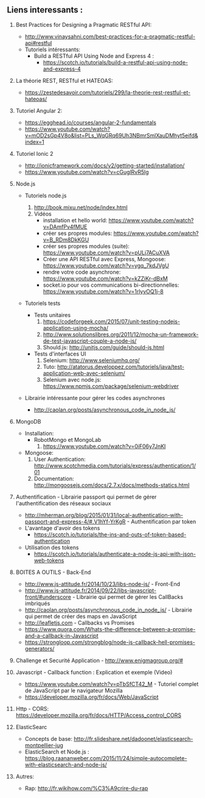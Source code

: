## Liens interessants :
 
  1. Best Practices for Designing a Pragmatic RESTful API:
      - http://www.vinaysahni.com/best-practices-for-a-pragmatic-restful-api#restful
      - Tutoriels intéressants:
        - Build a RESTful API Using Node and Express 4 : 
          - https://scotch.io/tutorials/build-a-restful-api-using-node-and-express-4

  2. La théorie REST, RESTful et HATEOAS:
      - https://zestedesavoir.com/tutoriels/299/la-theorie-rest-restful-et-hateoas/
  
  3. Tutoriel Angular 2:
      - https://egghead.io/courses/angular-2-fundamentals
      - https://www.youtube.com/watch?v=mOD2sGp4V8o&list=PLs_WqGRq69Uh3NBmrSmlXauDMhyt5eifd&index=1
  
  4. Tutoriel Ionic 2
      - http://ionicframework.com/docs/v2/getting-started/installation/
      - https://www.youtube.com/watch?v=cGuglRvR5lg

  5. Node.js
      - Tutoriels node.js
          1. http://book.mixu.net/node/index.html
          2. Vidéos
              - installation et hello world: https://www.youtube.com/watch?v=DAmfPv4fMUE
              - créer ses propres modules: https://www.youtube.com/watch?v=B_RDm8DkKGU
              - créer ses propres modules (suite): https://www.youtube.com/watch?v=pULj7ACuXVA
              - Créer une API RESTful avec Express, Mongoose: https://www.youtube.com/watch?v=ygq_7kdJVgU
              - rendre votre code asynchrone: https://www.youtube.com/watch?v=kZZiKr-dBxM
              - socket.io pour vos communications bi-directionnelles: https://www.youtube.com/watch?v=1rlyvOQ1j-8
          
      - Tutoriels tests 
        - Tests unitaires
            1. https://codeforgeek.com/2015/07/unit-testing-nodejs-application-using-mocha/
            2. http://www.solutionslibres.org/2011/12/mocha-un-framework-de-test-javascript-couple-a-node-js/
            3. Should.js: http://unitjs.com/guide/should-js.html
        - Tests d'interfaces UI
            1. Selenium: http://www.seleniumhq.org/
            2. Tuto: http://atatorus.developpez.com/tutoriels/java/test-application-web-avec-selenium/
            3. Selenium avec node.js: https://www.npmjs.com/package/selenium-webdriver
      
      - Librairie intéressante pour gérer les codes asynchrones
        - http://caolan.org/posts/asynchronous_code_in_node_js/
  
  6. MongoDB
      - Installation:
        - RobotMongo et MongoLab
          1. https://www.youtube.com/watch?v=0iF06y7JnKI
      - Mongoose:
          1. User Authentication: http://www.scotchmedia.com/tutorials/express/authentication/1/01
          2. Documentation: http://mongoosejs.com/docs/2.7.x/docs/methods-statics.html

  7. Authentification
    - Librairie passport qui permet de gérer l'authentification des réseaux sociaux
      - http://mherman.org/blog/2015/01/31/local-authentication-with-passport-and-express-4/#.V1hYf-YrKgR
    - Authentification par token
      - L'avantage d'avoir des tokens
        - https://scotch.io/tutorials/the-ins-and-outs-of-token-based-authentication
      - Utilisation des tokens
        - https://scotch.io/tutorials/authenticate-a-node-js-api-with-json-web-tokens
    
  8. BOITES A OUTILS
    - Back-End
      - http://www.js-attitude.fr/2014/10/23/libs-node-js/
    - Front-End
      - http://www.js-attitude.fr/2014/09/22/libs-javascript-front/#underscore
    - Librairie qui permet de gérer les CallBacks imbriqués
      - http://caolan.org/posts/asynchronous_code_in_node_js/
    - Librairie qui permet de créer des maps en JavaScript
      - http://leafletjs.com
    - Callbacks vs Promises
      - https://www.quora.com/Whats-the-difference-between-a-promise-and-a-callback-in-Javascript
      - https://strongloop.com/strongblog/node-js-callback-hell-promises-generators/
  
  9. Challenge et Securité Application
    - http://www.enigmagroup.org/#
  
  10. Javascript
    - Callback function : Explication et exemple (Video)
      - https://www.youtube.com/watch?v=pTbSfCT42_M
    - Tutoriel complet de JavaScript par le navigateur Mozilla
      - https://developer.mozilla.org/fr/docs/Web/JavaScript
  11. Http 
    - CORS: https://developer.mozilla.org/fr/docs/HTTP/Access_control_CORS
  12. ElasticSearc
      -  Concepts de base: http://fr.slideshare.net/dadoonet/elasticsearch-montpellier-jug
      -  ElasticSearch et Node.js : https://blog.raananweber.com/2015/11/24/simple-autocomplete-with-elasticsearch-and-node-js/
  13. Autres:
      - Rap: http://fr.wikihow.com/%C3%A9crire-du-rap
